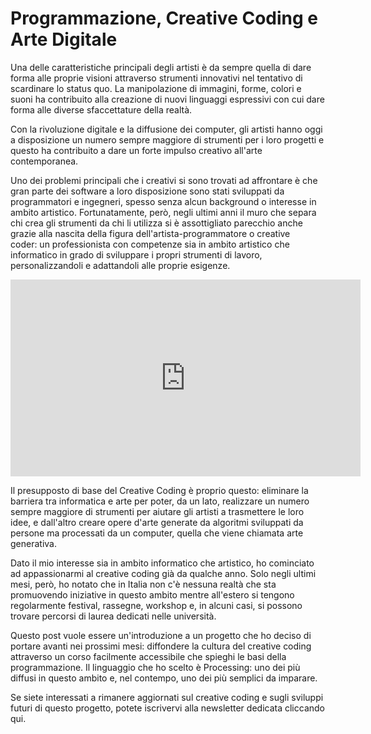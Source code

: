 # Programmazione, Creative Coding e Arte Digitale
Una delle caratteristiche principali degli artisti è da sempre quella di dare forma alle proprie visioni attraverso strumenti innovativi nel tentativo di scardinare lo status quo. La manipolazione di immagini, forme, colori e suoni ha contribuito alla creazione di nuovi linguaggi espressivi con cui dare forma alle diverse sfaccettature della realtà.

Con la rivoluzione digitale e la diffusione dei computer, gli artisti hanno oggi a disposizione un numero sempre maggiore di strumenti per i loro progetti e questo ha contribuito a dare un forte impulso creativo all'arte contemporanea.

Uno dei problemi principali che i creativi si sono trovati ad affrontare è che gran parte dei software a loro disposizione sono stati sviluppati da programmatori e ingegneri, spesso senza alcun background o interesse in ambito artistico. Fortunatamente, però, negli ultimi anni il muro che separa chi crea gli strumenti da chi li utilizza si è assottigliato parecchio anche grazie alla nascita della figura dell'artista-programmatore o creative coder: un professionista con competenze sia in ambito artistico che informatico in grado di sviluppare i propri strumenti di lavoro, personalizzandoli e adattandoli alle proprie esigenze.

<iframe width="560" height="315" src="https://www.youtube.com/embed/eBV14-3LT-g" title="YouTube video player" frameborder="0" allow="accelerometer; autoplay; clipboard-write; encrypted-media; gyroscope; picture-in-picture; web-share" allowfullscreen></iframe>

Il presupposto di base del Creative Coding è proprio questo: eliminare la barriera tra informatica e arte per poter, da un lato, realizzare un numero sempre maggiore di strumenti per aiutare gli artisti a trasmettere le loro idee, e dall'altro creare opere d'arte generate da algoritmi sviluppati da persone ma processati da un computer, quella che viene chiamata arte generativa.

Dato il mio interesse sia in ambito informatico che artistico, ho cominciato ad appassionarmi al creative coding già da qualche anno. Solo negli ultimi mesi, però, ho notato che in Italia non c'è nessuna realtà che sta promuovendo iniziative in questo ambito mentre all'estero si tengono regolarmente festival, rassegne, workshop e, in alcuni casi, si possono trovare percorsi di laurea dedicati nelle università.

Questo post vuole essere un'introduzione a un progetto che ho deciso di portare avanti nei prossimi mesi: diffondere la cultura del creative coding attraverso un corso facilmente accessibile che spieghi le basi della programmazione. Il linguaggio che ho scelto è Processing: uno dei più diffusi in questo ambito e, nel contempo, uno dei più semplici da imparare.

Se siete interessati a rimanere aggiornati sul creative coding e sugli sviluppi futuri di questo progetto, potete iscrivervi alla newsletter dedicata cliccando qui.